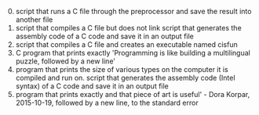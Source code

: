 0. script that runs a C file through the preprocessor and save the result into another file
1. script that compiles a C file but does not link
script that generates the assembly code of a C code and save it in an output file
3. script that compiles a C file and creates an executable named cisfun
4. C program that prints exactly 'Programming is like building a multilingual puzzle, followed by a new line'
6. program that prints the size of various types on the computer it is compiled and run on.
script that generates the assembly code (Intel syntax) of a C code and save it in an output file
8. program that prints exactly and that piece of art is useful' - Dora Korpar, 2015-10-19, followed by a new line, to the standard error
